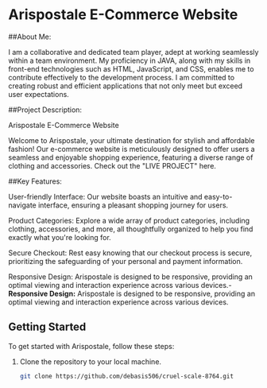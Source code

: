 # Arispostale E-Commerce Website

##About Me:

I am a collaborative and dedicated team player, adept at working seamlessly within a team environment. My proficiency in JAVA, along with my skills in front-end technologies such as HTML, JavaScript, and CSS, enables me to contribute effectively to the development process. I am committed to creating robust and efficient applications that not only meet but exceed user expectations.

##Project Description:

Arispostale E-Commerce Website

Welcome to Arispostale, your ultimate destination for stylish and affordable fashion! Our e-commerce website is meticulously designed to offer users a seamless and enjoyable shopping experience, featuring a diverse range of clothing and accessories. Check out the "LIVE PROJECT" here.

##Key Features:

User-friendly Interface: Our website boasts an intuitive and easy-to-navigate interface, ensuring a pleasant shopping journey for users.

Product Categories: Explore a wide array of product categories, including clothing, accessories, and more, all thoughtfully organized to help you find exactly what you're looking for.

Secure Checkout: Rest easy knowing that our checkout process is secure, prioritizing the safeguarding of your personal and payment information.

Responsive Design: Arispostale is designed to be responsive, providing an optimal viewing and interaction experience across various devices.- **Responsive Design:** Arispostale is designed to be responsive, providing an optimal viewing and interaction experience across various devices.

## Getting Started

To get started with Arispostale, follow these steps:

1. Clone the repository to your local machine.
   ```bash
   git clone https://github.com/debasis506/cruel-scale-8764.git
